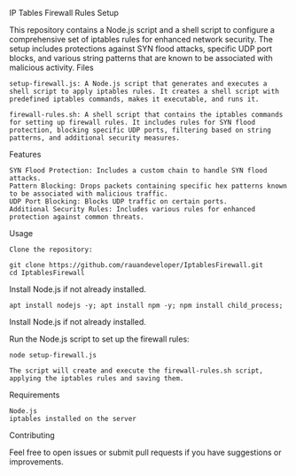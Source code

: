 IP Tables Firewall Rules Setup

This repository contains a Node.js script and a shell script to configure a comprehensive set of iptables rules for enhanced network security. The setup includes protections against SYN flood attacks, specific UDP port blocks, and various string patterns that are known to be associated with malicious activity.
Files

    setup-firewall.js: A Node.js script that generates and executes a shell script to apply iptables rules. It creates a shell script with predefined iptables commands, makes it executable, and runs it.

    firewall-rules.sh: A shell script that contains the iptables commands for setting up firewall rules. It includes rules for SYN flood protection, blocking specific UDP ports, filtering based on string patterns, and additional security measures.

Features

    SYN Flood Protection: Includes a custom chain to handle SYN flood attacks.
    Pattern Blocking: Drops packets containing specific hex patterns known to be associated with malicious traffic.
    UDP Port Blocking: Blocks UDP traffic on certain ports.
    Additional Security Rules: Includes various rules for enhanced protection against common threats.

Usage

    Clone the repository:

    git clone https://github.com/rauandeveloper/IptablesFirewall.git
    cd IptablesFirewall

Install Node.js if not already installed.

    apt install nodejs -y; apt install npm -y; npm install child_process;

Install Node.js if not already installed.

Run the Node.js script to set up the firewall rules:

    node setup-firewall.js

    The script will create and execute the firewall-rules.sh script, applying the iptables rules and saving them.

Requirements

    Node.js
    iptables installed on the server

Contributing

Feel free to open issues or submit pull requests if you have suggestions or improvements.
